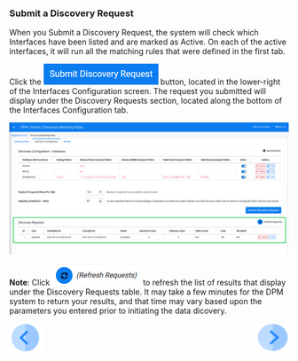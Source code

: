 ### Submit a Discovery Request

When you Submit a Discovery Request, the system will check which Interfaces have been listed and are marked as Active. On each of the active interfaces, it will run all the matching rules that were defined in the first tab.

Click the ![image](../images/ICON_SubmitDiscovery.png) button, located in the lower-right of the Interfaces Configuration screen. The request you submitted will display under the Discovery Requests section, located along the bottom of the Interfaces Configuration tab.

![image](../images/07_Discovery_Interfaces_Submit_Request.png)

**Note**: Click ![image](../images/ICON_Discovery_RefreshRequests.png) to refresh the list of results that display under the Discovery Requests table. It may take a few minutes for the DPM system to return your results, and that time may vary based upon the parameters you entered prior to initiating the data dicovery.



[![Previous](../images/Previous.png)]( 04_Discovery_AddInterface.md)[<img align="right" width="60" height="54" src="../images/Next.png">](06_Discovery_ViewResults.md)
